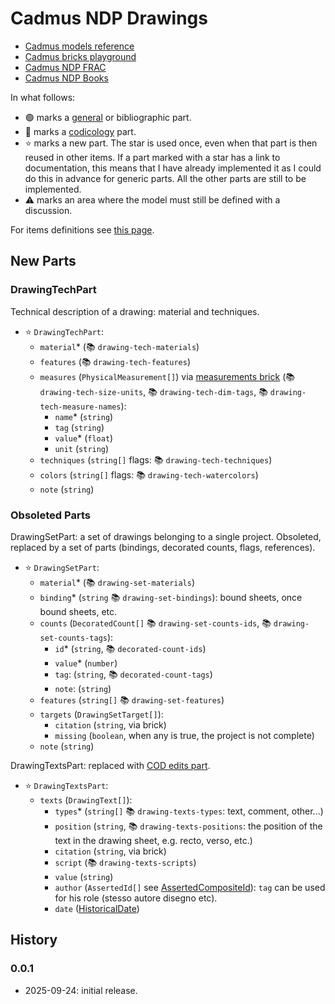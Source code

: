 ﻿# Cadmus NDP Drawings

- [Cadmus models reference](https://myrmex.github.io/overview/cadmus/dev/models/)
- [Cadmus bricks playground](https://cadmus-bricks.fusi-soft.com/)
- [Cadmus NDP FRAC](https://github.com/vedph/cadmus-ndp-frac)
- [Cadmus NDP Books](https://github.com/vedph/cadmus-ndp-books)

In what follows:

- 🟢 marks a [general](https://vedph.github.io/cadmus-doc/models/shared.html#general) or bibliographic part.
- 📖 marks a [codicology](https://vedph.github.io/cadmus-doc/models/shared.html#codicology) part.
- ⭐ marks a new part. The star is used once, even when that part is then reused in other items. If a part marked with a star has a link to documentation, this means that I have already implemented it as I could do this in advance for generic parts. All the other parts are still to be implemented.
- ⚠️ marks an area where the model must still be defined with a discussion.

For items definitions see [this page](https://github.com/vedph/cadmus-ndp-api).

## New Parts

### DrawingTechPart

Technical description of a drawing: material and techniques.

- ⭐ `DrawingTechPart`:
  - `material`\* (📚 `drawing-tech-materials`)
  - `features` (📚 `drawing-tech-features`)
  - `measures` (`PhysicalMeasurement[]`) via [measurements brick](https://github.com/vedph/cadmus-bricks-shell-v3/tree/master/projects/myrmidon/cadmus-mat-physical-size#physicalmeasurementset) (📚 `drawing-tech-size-units`, 📚 `drawing-tech-dim-tags`, 📚 `drawing-tech-measure-names`):
    - `name`\* (`string`)
    - `tag` (`string`)
    - `value`\* (`float`)
    - `unit` (`string`)
  - `techniques` (`string[]` flags: 📚 `drawing-tech-techniques`)
  - `colors` (`string[]` flags: 📚 `drawing-tech-watercolors`)
  - `note` (`string`)

### Obsoleted Parts

DrawingSetPart: a set of drawings belonging to a single project. Obsoleted, replaced by a set of parts (bindings, decorated counts, flags, references).

- ⭐ `DrawingSetPart`:
  - `material`\* (📚 `drawing-set-materials`)
  - `binding`\* (`string` 📚 `drawing-set-bindings`): bound sheets, once bound sheets, etc.
  - `counts` (`DecoratedCount[]` 📚 `drawing-set-counts-ids`, 📚 `drawing-set-counts-tags`):
    - `id`\* (`string`, 📚 `decorated-count-ids`)
    - `value`\* (`number`)
    - `tag`: (`string`, 📚 `decorated-count-tags`)
    - `note`: (`string`)
  - `features` (`string[]` 📚 `drawing-set-features`)
  - `targets` (`DrawingSetTarget[]`):
    - `citation` (`string`, via brick)
    - `missing` (`boolean`, when any is true, the project is not complete)
  - `note` (`string`)

DrawingTextsPart: replaced with [COD edits part](https://github.com/vedph/cadmus-codicology/blob/master/docs/cod-edits.md).

- ⭐ `DrawingTextsPart`:
  - `texts` (`DrawingText[]`):
    - `types`\* (`string[]` 📚 `drawing-texts-types`: text, comment, other...)
    - `position` (`string`, 📚 `drawing-texts-positions`: the position of the text in the drawing sheet, e.g. recto, verso, etc.)
    - `citation` (`string`, via brick)
    - `script` (📚 `drawing-texts-scripts`)
    - `value` (`string`)
    - `author` (`AssertedId[]` see [AssertedCompositeId](https://github.com/vedph/cadmus-bricks-shell-v3/blob/master/projects/myrmidon/cadmus-refs-asserted-ids/README.md#asserted-composite-id)): `tag` can be used for his role (stesso autore disegno etc).
    - `date` ([HistoricalDate](https://github.com/vedph/cadmus-bricks-shell-v3/blob/master/projects/myrmidon/cadmus-refs-historical-date/README.md))

## History

### 0.0.1

- 2025-09-24: initial release.
